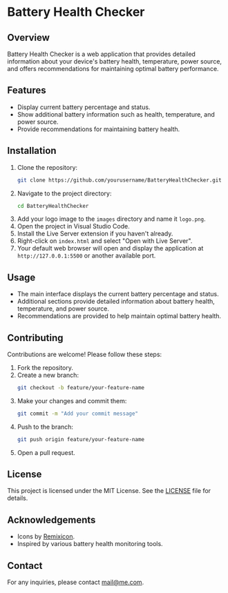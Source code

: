 # Battery Health Checker

## Overview
Battery Health Checker is a web application that provides detailed information about your device's battery health, temperature, power source, and offers recommendations for maintaining optimal battery performance.

## Features
- Display current battery percentage and status.
- Show additional battery information such as health, temperature, and power source.
- Provide recommendations for maintaining battery health.

## Installation
1. Clone the repository:
    ```sh
    git clone https://github.com/yourusername/BatteryHealthChecker.git
    ```
2. Navigate to the project directory:
    ```bash
    cd BatteryHealthChecker
    ```
3. Add your logo image to the `images` directory and name it `logo.png`.
4. Open the project in Visual Studio Code.
5. Install the Live Server extension if you haven't already.
6. Right-click on `index.html` and select "Open with Live Server".
7. Your default web browser will open and display the application at `http://127.0.0.1:5500` or another available port.

## Usage
- The main interface displays the current battery percentage and status.
- Additional sections provide detailed information about battery health, temperature, and power source.
- Recommendations are provided to help maintain optimal battery health.

## Contributing
Contributions are welcome! Please follow these steps:
1. Fork the repository.
2. Create a new branch:
    ```sh
    git checkout -b feature/your-feature-name
    ```
3. Make your changes and commit them:
    ```sh
    git commit -m "Add your commit message"
    ```
4. Push to the branch:
    ```sh
    git push origin feature/your-feature-name
    ```
5. Open a pull request.

## License
This project is licensed under the MIT License. See the [LICENSE](LICENSE) file for details.

## Acknowledgements
- Icons by [Remixicon](https://remixicon.com/).
- Inspired by various battery health monitoring tools.

## Contact
For any inquiries, please contact [mail@me.com](mailto:mails@me.com).
